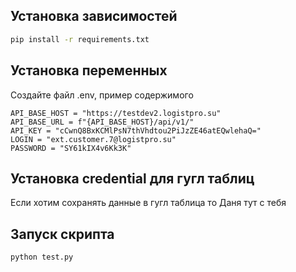 ## Установка зависимостей


```bash
pip install -r requirements.txt
```

## Установка переменных

Создайте файл .env, пример содержимого

```code
API_BASE_HOST = "https://testdev2.logistpro.su"
API_BASE_URL = f"{API_BASE_HOST}/api/v1/"
API_KEY = "cCwnQ8BxKCMlPsN7thVhdtou2PiJzZE46atEQwlehaQ="
LOGIN = "ext.customer.7@logistpro.su"
PASSWORD = "SY61kIX4v6Kk3K"
```

## Установка credential для гугл таблиц

Если хотим сохранять данные в гугл таблица то Даня тут с тебя

## Запуск скрипта


```bash
python test.py
```



